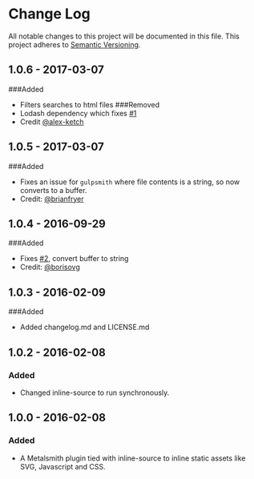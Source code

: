 # Change Log
All notable changes to this project will be documented in this file.
This project adheres to [Semantic Versioning](http://semver.org/).
## 1.0.6 - 2017-03-07
###Added
- Filters searches to html files
###Removed
- Lodash dependency which fixes [#1](https://github.com/alexnewmannn/metalsmith-inline-source/issues/1)
- Credit [@alex-ketch](https://github.com/alex-ketch)

## 1.0.5 - 2017-03-07
###Added
- Fixes an issue for `gulpsmith` where file contents is a string, so now converts to a buffer.
- Credit: [@brianfryer](https://github.com/brianfryer) 

## 1.0.4 - 2016-09-29
###Added
- Fixes [#2](https://github.com/alexnewmannn/metalsmith-inline-source/issues/2), convert buffer to string
- Credit: [@borisovg](https://github.com/borisovg)

## 1.0.3 - 2016-02-09
###Added
- Added changelog.md and LICENSE.md

## 1.0.2 - 2016-02-08
### Added
- Changed inline-source to run synchronously.

## 1.0.0 - 2016-02-08
### Added
- A Metalsmith plugin tied with inline-source to inline static assets like SVG, Javascript and CSS.
